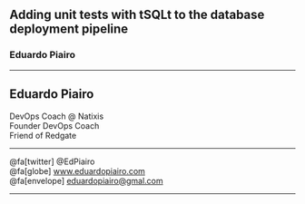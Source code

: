 ## Adding unit tests with tSQLt to the database deployment pipeline

### Eduardo Piairo

---

## Eduardo Piairo
<span class="smallText">
    DevOps Coach @ Natixis <br/> 
    Founder DevOps Coach <br/>
    Friend of Redgate
</span>

<hr>

@fa[twitter] @EdPiairo <br/>
@fa[globe] www.eduardopiairo.com </br>
@fa[envelope] eduardopiairo@gmal.com <br/>

---